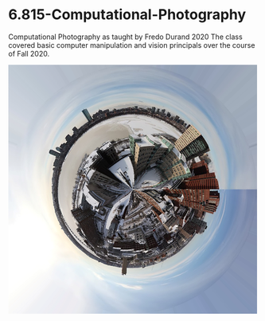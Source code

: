 # 6.815-Computational-Photography
Computational Photography as taught by Fredo Durand 2020
The class covered basic computer manipulation and vision principals over the course of Fall 2020. 

![](https://github.com/oeatekha/6.815-Computational-Photography/blob/main/Problem%20Set%207/Output/boston_winter_planet.png)
